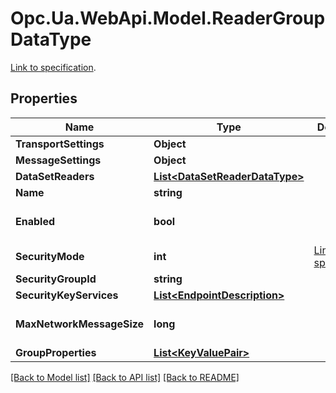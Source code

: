 # Opc.Ua.WebApi.Model.ReaderGroupDataType
[Link to specification](https://reference.opcfoundation.org/v105/Core/docs/Part14/6.2.8/#6.2.8.2.1).

## Properties

Name | Type | Description | Notes
------------ | ------------- | ------------- | -------------
**TransportSettings** | **Object** |  | [optional] 
**MessageSettings** | **Object** |  | [optional] 
**DataSetReaders** | [**List&lt;DataSetReaderDataType&gt;**](DataSetReaderDataType.md) |  | [optional] 
**Name** | **string** |  | [optional] 
**Enabled** | **bool** |  | [optional] [default to false]
**SecurityMode** | **int** | [Link to specification](https://reference.opcfoundation.org/v105/Core/docs/Part5/12.3.10). | [optional] 
**SecurityGroupId** | **string** |  | [optional] 
**SecurityKeyServices** | [**List&lt;EndpointDescription&gt;**](EndpointDescription.md) |  | [optional] 
**MaxNetworkMessageSize** | **long** |  | [optional] [default to 0]
**GroupProperties** | [**List&lt;KeyValuePair&gt;**](KeyValuePair.md) |  | [optional] 

[[Back to Model list]](../README.md#documentation-for-models) [[Back to API list]](../README.md#documentation-for-api-endpoints) [[Back to README]](../README.md)

